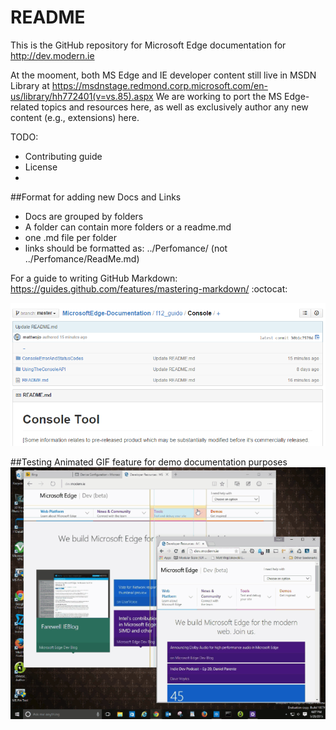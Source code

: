 # README

This is the GitHub repository for Microsoft Edge documentation for http://dev.modern.ie

At the mooment, both MS Edge and IE developer content still live in MSDN Library at https://msdnstage.redmond.corp.microsoft.com/en-us/library/hh772401(v=vs.85).aspx
We are working to port the MS Edge-related topics and resources here, as well as exclusively author any new content (e.g., extensions) here.

TODO: 
* Contributing guide
* License
* 

##Format for adding new Docs and Links


  - Docs are grouped by folders
  - A folder can contain more folders or a readme.md
  - one .md file per folder
  - links should be formatted as: ../Perfomance/  (not ../Perfomance/ReadMe.md)

For a guide to writing GitHub Markdown: https://guides.github.com/features/mastering-markdown/
:octocat:

![Edge Documentation File Structure](./f12_guide/media/github_doc_filestructure.PNG)


##Testing Animated GIF feature for demo documentation purposes
![Edge Animated Gif Test](/f12_guide/media/EdgeDevToolsGIF_Test.gif)

